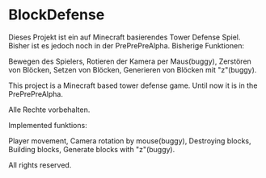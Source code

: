 BlockDefense
============

Dieses Projekt ist ein auf Minecraft basierendes Tower Defense Spiel. Bisher ist es jedoch noch in der PrePrePreAlpha. Bisherige Funktionen:

Bewegen des Spielers, Rotieren der Kamera per Maus(buggy), Zerstören von Blöcken, Setzen von Blöcken, Generieren von Blöcken mit "z"(buggy).

This project is a Minecraft based tower defense game. Until now it is in the PrePrePreAlpha.

Alle Rechte vorbehalten.

Implemented funktions:

Player movement, Camera rotation by mouse(buggy), Destroying blocks, Building blocks, Generate blocks with "z"(buggy).

All rights reserved.

